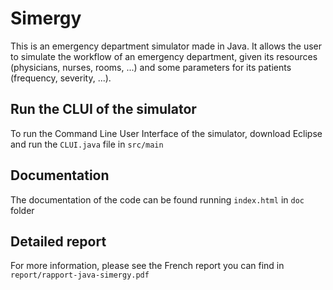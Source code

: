 # Simergy

This is an emergency department simulator made in Java. It allows the user to simulate the workflow of an emergency department, given its resources (physicians, nurses, rooms, ...) and some parameters for its patients (frequency, severity, ...).

## Run the CLUI of the simulator

To run the Command Line User Interface of the simulator, download Eclipse and run the `CLUI.java` file in `src/main`

## Documentation

The documentation of the code can be found running `index.html` in `doc` folder

## Detailed report

For more information, please see the French report you can find in `report/rapport-java-simergy.pdf`
